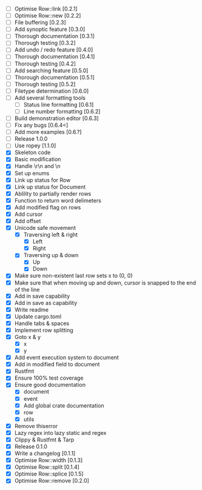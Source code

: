 - [ ] Optimise Row::link [0.2.1]
- [ ] Optimise Row::new [0.2.2]
- [ ] File buffering [0.2.3]
- [ ] Add synoptic feature [0.3.0]
- [ ] Thorough documentation [0.3.1]
- [ ] Thorough testing [0.3.2]
- [ ] Add undo / redo feature [0.4.0]
- [ ] Thorough documentation [0.4.1]
- [ ] Thorough testing [0.4.2]
- [ ] Add searching feature [0.5.0]
- [ ] Thorough documentation [0.5.1]
- [ ] Thorough testing [0.5.2]
- [ ] Filetype determination [0.6.0]
- [ ] Add several formatting tools
  - [ ] Status line formatting [0.6.1]
  - [ ] Line number formatting [0.6.2]
- [ ] Build demonstration editor [0.6.3]
- [ ] Fix any bugs [0.6.4<]
- [ ] Add more examples [0.6.?]
- [ ] Release 1.0.0
- [ ] Use ropey [1.1.0]
- [X] Skeleton code
- [X] Basic modification
- [X] Handle \r\n and \n
- [X] Set up enums
- [X] Link up status for Row
- [X] Link up status for Document
- [X] Ablility to partially render rows
- [X] Function to return word delimeters
- [X] Add modified flag on rows
- [X] Add cursor
- [X] Add offset
- [X] Unicode safe movement
  - [X] Traversing left & right
    - [X] Left
    - [X] Right
  - [X] Traversing up & down
    - [X] Up
    - [X] Down
- [X] Make sure non-existent last row sets x to (0, 0)
- [X] Make sure that when moving up and down, cursor is snapped to the end of the line
- [X] Add in save capability
- [X] Add in save as capability
- [X] Write readme
- [X] Update cargo.toml
- [X] Handle tabs & spaces
- [X] Implement row splitting
- [X] Goto x & y
  - [X] x
  - [X] y
- [X] Add event execution system to document
- [X] Add in modified field to document
- [X] Rustfmt
- [X] Ensure 100% test coverage
- [X] Ensure good documentation
  - [X] document
  - [X] event
  - [X] Add global crate documentation
  - [X] row
  - [X] utils
- [X] Remove thiserror
- [X] Lazy regex into lazy static and regex
- [X] Clippy & Rustfmt & Tarp
- [X] Release 0.1.0
- [X] Write a changelog [0.1.1]
- [X] Optimise Row::width [0.1.3]
- [X] Optimise Row::split [0.1.4]
- [X] Optimise Row::splice [0.1.5]
- [X] Optimise Row::remove [0.2.0]
